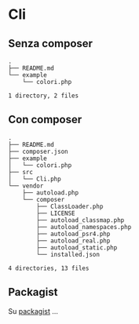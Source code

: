 # Cli

## Senza composer

    .
    ├── README.md
    └── example
        └── colori.php
    
    1 directory, 2 files

## Con composer

    .
    ├── README.md
    ├── composer.json
    ├── example
    │   └── colori.php
    ├── src
    │   └── Cli.php
    └── vendor
        ├── autoload.php
        └── composer
            ├── ClassLoader.php
            ├── LICENSE
            ├── autoload_classmap.php
            ├── autoload_namespaces.php
            ├── autoload_psr4.php
            ├── autoload_real.php
            ├── autoload_static.php
            └── installed.json

    4 directories, 13 files

## Packagist

Su [packagist](https://packagist.org/packages/sensorario/colors) …
